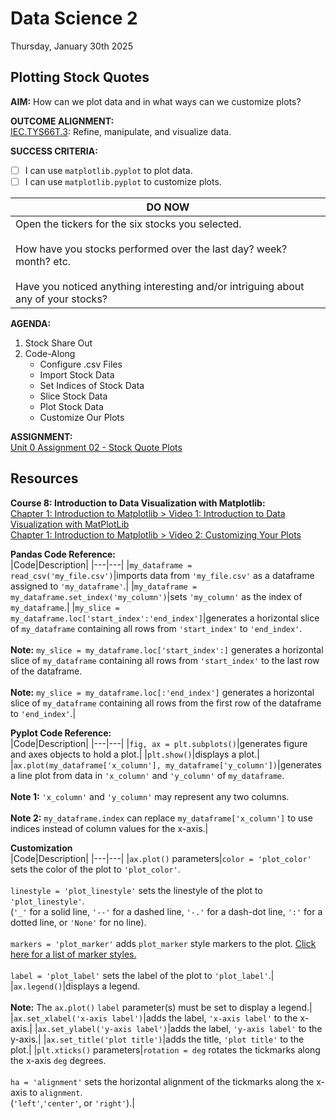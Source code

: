 # Data Science 2
Thursday, January 30th 2025

## Plotting Stock Quotes

**AIM:** How can we plot data and in what ways can we customize plots?

**OUTCOME ALIGNMENT:**
<br><ins>IEC.TYS66T.3</ins>: Refine, manipulate, and visualize data.

**SUCCESS CRITERIA:**
- [ ] I can use `matplotlib.pyplot` to plot data.
- [ ] I can use `matplotlib.pyplot` to customize plots.

|DO NOW|
|---|
|Open the tickers for the six stocks you selected.<br><br>How have you stocks performed over the last day? week? month? etc.<br><br>Have you noticed anything interesting and/or intriguing about any of your stocks?|

**AGENDA:**
1. Stock Share Out
2. Code-Along
    * Configure .csv Files
    * Import Stock Data
    * Set Indices of Stock Data
    * Slice Stock Data
    * Plot Stock Data
    * Customize Our Plots  

**ASSIGNMENT:** 
<br>[Unit 0 Assignment 02 - Stock Quote Plots](https://github.com/MrJSwotinsky/Data_Science_2_Spring_2025/blob/main/Unit_0_Introduction_to_Data_Visualization/Assignments/02_Stock_Quote_Plots.md)

## Resources
**Course 8: Introduction to Data Visualization with Matplotlib:** <br>
[Chapter 1: Introduction to Matplotlib > Video 1: Introduction to Data Visualization with MatPlotLib](https://campus.datacamp.com/courses/introduction-to-data-visualization-with-matplotlib/introduction-to-matplotlib?ex=1)<br>
[Chapter 1: Introduction to Matplotlib > Video 2: Customizing Your Plots](https://campus.datacamp.com/courses/introduction-to-data-visualization-with-matplotlib/introduction-to-matplotlib?ex=4)

**Pandas Code Reference:** <br>
|Code|Description|
|---|---|
|`my_dataframe = read_csv('my_file.csv')`|imports data from `'my_file.csv'` as a dataframe assigned to `'my_dataframe'`.|
|`my_dataframe = my_dataframe.set_index('my_column')`|sets `'my_column'` as the index of `my_dataframe`.|
|`my_slice = my_dataframe.loc['start_index':'end_index']`|generates a horizontal slice of `my_dataframe` containing all rows from `'start_index'` to `'end_index'`.<br><br>**Note:** `my_slice = my_dataframe.loc['start_index':]` generates a horizontal slice of `my_dataframe` containing all rows from `'start_index'` to the last row of the dataframe.<br><br>**Note:** `my_slice = my_dataframe.loc[:'end_index']` generates a horizontal slice of `my_dataframe` containing all rows from the first row of the dataframe to `'end_index'`.|

**Pyplot Code Reference:** <br>
|Code|Description|
|---|---|
|`fig, ax = plt.subplots()`|generates figure and axes objects to hold a plot.|
|`plt.show()`|displays a plot.|
|`ax.plot(my_dataframe['x_column'], my_dataframe['y_column'])`|generates a line plot from data in `'x_column'` and `'y_column'` of `my_dataframe`.<br><br>**Note 1:** `'x_column'` and `'y_column'` may represent any two columns.<br><br>**Note 2:** `my_dataframe.index` can replace `my_dataframe['x_column']` to use indices instead of column values for the x-axis.|

**Customization** <br>
|Code|Description|
|---|---|
|`ax.plot()` parameters|`color = 'plot_color'` sets the color of the plot to `'plot_color'`.<br><br>`linestyle = 'plot_linestyle'` sets the linestyle of the plot to `'plot_linestyle'`.<br>(`'_'` for a solid line, `'--'` for a dashed line, `'-.'` for a dash-dot line, `':'` for a dotted line, or `'None'` for no line).<br><br>`markers = 'plot_marker'` adds `plot_marker` style markers to the plot. [Click here for a list of marker styles.](https://matplotlib.org/stable/gallery/lines_bars_and_markers/marker_reference.html)<br><br>`label = 'plot_label'` sets the label of the plot to `'plot_label'`.|
|`ax.legend()`|displays a legend.<br><br>**Note:** The `ax.plot()` `label` parameter(s) must be set to display a legend.|
|`ax.set_xlabel('x-axis label')`|adds the label, `'x-axis label'` to the x-axis.|
|`ax.set_ylabel('y-axis label')`|adds the label, `'y-axis label'` to the y-axis.|
|`ax.set_title('plot title')`|adds the title, `'plot title'` to the plot.|
|`plt.xticks()` parameters|`rotation = deg` rotates the tickmarks along the x-axis `deg` degrees.<br><br>`ha = 'alignment'` sets the horizontal alignment of the tickmarks along the x-axis to `alignment`.<br>(`'left'`,`'center'`, or `'right'`).|
